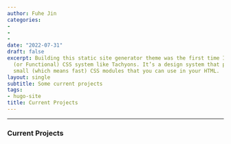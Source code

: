 ```yaml
---
author: Fuhe Jin
categories:
- 
- 
- 
date: "2022-07-31"
draft: false
excerpt: Building this static site generator theme was the first time I used an Atomic
  (or Functional) CSS system like Tachyons. It’s a design system that provides very
  small (which means fast) CSS modules that you can use in your HTML.
layout: single
subtitle: Some current projects
tags:
- hugo-site
title: Current Projects
---
```

---

### Current Projects

